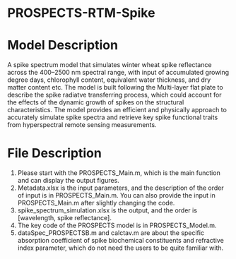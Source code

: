 # PROSPECTS-RTM-Spike
# Model Description
A spike spectrum model that simulates winter wheat spike reflectance across the 400–2500 nm spectral range, with input of accumulated growing degree days, chlorophyll content, equivalent water thickness, and dry matter content etc. The model is built following the Multi-layer flat plate to describe the spike radiatve transferring process, which could account for the effects of the dynamic growth of spikes on the structural characteristics. The model provides an efficient and physically approach to accurately simulate spike spectra and retrieve key spike functional traits from hyperspectral remote sensing measurements.
# File Description
1. Please start with the PROSPECTS_Main.m, which is the main function and can display the output figures.  
2. Metadata.xlsx is the input parameters, and the description of the order of input is in PROSPECTS_Main.m. You can also provide the input in PROSPECTS_Main.m after slightly changing the code.  
3. spike_spectrum_simulation.xlsx is the output, and the order is [wavelength, spike reflectance].  
4. The key code of the PROSPECTS model is in PROSPECTS_Model.m.   
5. dataSpec_PROSPECTSB.m and calctav.m are about the specific absorption coefficient of spike biochemical constituents and refractive index parameter, which do not need the users to be quite familiar with. 

